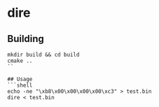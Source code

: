 # dire

## Building
```shell
mkdir build && cd build
cmake ..
``

## Usage
```shell
echo -ne "\xb8\x00\x00\x00\x00\xc3" > test.bin
dire < test.bin
```
